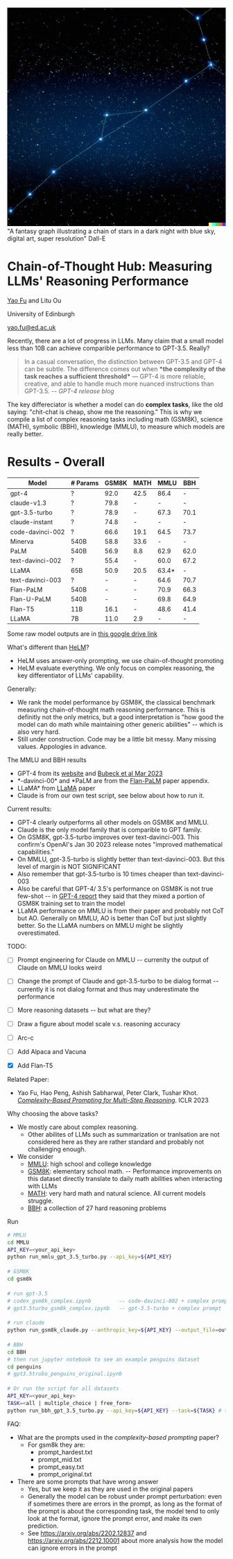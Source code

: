 
![Title](resources/title.png)
"A fantasy graph illustrating a chain of stars in a dark night with blue sky, digital art, super resolution" Dall-E


# Chain-of-Thought Hub: Measuring LLMs' Reasoning Performance

[Yao Fu](https://franxyao.github.io/) and Litu Ou

University of Edinburgh

yao.fu@ed.ac.uk

Recently, there are a lot of progress in LLMs. Many claim that a small model less than 10B can achieve comparible performance to GPT-3.5. Really? 

> In a casual conversation, the distinction between GPT-3.5 and GPT-4 can be subtle. The difference comes out when **\*the complexity of the task reaches a sufficient threshold\*** — GPT-4 is more reliable, creative, and able to handle much more nuanced instructions than GPT-3.5.  --  *GPT-4 release blog*

The key differeciator is whether a model can do **complex tasks**, like the old saying: "chit-chat is cheap, show me the reasoning." This is why we compile a list of complex reasoning tasks including math (GSM8K), science (MATH), symbolic (BBH), knowledge (MMLU), to measure which models are really better. 




# Results - Overall

| Model            | \# Params | GSM8K | MATH | MMLU | BBH  | 
| ----             | --------- | ----- | ---- | ---- | ---  | 
| gpt-4            | ?         | 92.0  | 42.5 | 86.4 | -    | 
| claude-v1.3      | ?         | 79.8  | -    | -    | -    |
| gpt-3.5-turbo    | ?         | 78.9  | -    | 67.3 | 70.1 | 
| claude-instant   | ?         | 74.8  | -    | -    | -    |
| code-davinci-002 | ?         | 66.6  | 19.1 | 64.5 | 73.7 | 
| Minerva          | 540B      | 58.8  | 33.6 | -    | -    | 
| PaLM             | 540B      | 56.9  | 8.8  | 62.9 | 62.0 | 
| text-davinci-002 | ?         | 55.4  | -    | 60.0 | 67.2 | 
| LLaMA            | 65B       | 50.9  | 20.5 | 63.4\* | -  |
| text-davinci-003 | ?         | -     | -    | 64.6 | 70.7 | 
| Flan-PaLM        | 540B      | -     | -    | 70.9 | 66.3 | 
| Flan-U-PaLM      | 540B      | -     | -    | 69.8 | 64.9 | 
| Flan-T5          | 11B       | 16.1  | -    | 48.6 | 41.4 |
| LLaMA            | 7B        | 11.0  | 2.9  | -    | -    |

Some raw model outputs are in [this google drive link](https://drive.google.com/drive/folders/18Qz7AbSjUFqpa3uSkwG40riVXqjQl_pp)

What's different than [HeLM](https://crfm.stanford.edu/helm/latest/)? 
* HeLM uses answer-only prompting, we use chain-of-thought promoting
* HeLM evaluate everything. We only focus on complex reasoning, the key differentiator of LLMs' capability. 

Generally: 
* We rank the model performance by GSM8K, the classical benchmark measuring chain-of-thought math reasoning performance. This is definitly not the only metrics, but a good interpretation is "how good the model can do math while maintaining other generic abilities" -- which is also very hard.
* Still under construction. Code may be a little bit messy. Many missing values. Appologies in advance. 

The MMLU and BBH results
* GPT-4 from its [website](https://openai.com/research/gpt-4) and [Bubeck et al Mar 2023](https://arxiv.org/abs/2303.12712)
* \*-davinci-00\* and \*PaLM are from the [Flan-PaLM](https://arxiv.org/abs/2210.11416) paper appendix. 
* LLaMA\* from [LLaMA](https://research.facebook.com/publications/llama-open-and-efficient-foundation-language-models/) paper
* Claude is from our own test script, see below about how to run it.

Current results:
* GPT-4 clearly outperforms all other models on GSM8K and MMLU.
* Claude is the only model family that is comparible to GPT family. 
* On GSM8K, gpt-3.5-turbo improves over text-davinci-003. This confirm's OpenAI's Jan 30 2023 release notes "improved mathematical capabilities."
* On MMLU, gpt-3.5-turbo is slightly better than text-davinci-003. But this level of margin is NOT SIGNIFICANT
* Also remember that gpt-3.5-turbo is 10 times cheaper than text-davinci-003
* Also be careful that GPT-4/ 3.5's performance on GSM8K is not true few-shot -- in [GPT-4 report](https://cdn.openai.com/papers/gpt-4.pdf) they said that they mixed a portion of GSM8K training set to train the model
* LLaMA performance on MMLU is from their paper and probably not CoT but AO. Generally on MMLU, AO is better than CoT but just slightly better. So the LLaMA numbers on MMLU might be slightly overestimated.

TODO:
* [ ] Prompt engineering for Claude on MMLU -- currenlty the output of Claude on MMLU looks weird
* [ ] Change the prompt of Claude and gpt-3.5-turbo to be dialog format -- currently it is not dialog format and thus may underestimate the performance
* [ ] More reasoning datasets -- but what are they? 
* [ ] Draw a figure about model scale v.s. reasoning accuracy 
* [ ] Arc-c
* [ ] Add Alpaca and Vacuna 
* [x] Add Flan-T5


Related Paper:
* Yao Fu, Hao Peng, Ashish Sabharwal, Peter Clark, Tushar Khot. [_Complexity-Based Prompting for Multi-Step Reasoning_](https://arxiv.org/abs/2210.00720). ICLR 2023



Why choosing the above tasks? 
* We mostly care about complex reasoning. 
  * Other abilites of LLMs such as summarization or tranlsation are not considered here as they are rather standard and probably not challenging enough. 
* We consider
  * [MMLU](https://arxiv.org/abs/2210.11416): high school and college knowledge
  * [GSM8K](https://arxiv.org/abs/2201.11903): elementary school math. -- Performance improvements on this dataset directly translate to daily math abilities when interacting with LLMs
  * [MATH](https://arxiv.org/abs/2206.14858): very hard math and natural science. All current models struggle. 
  * [BBH](https://arxiv.org/abs/2210.09261): a collection of 27 hard reasoning problems


Run 
```sh
# MMLU
cd MMLU
API_KEY=<your_api_key>
python run_mmlu_gpt_3.5_turbo.py --api_key=${API_KEY}

# GSM8K
cd gsm8k 

# run gpt-3.5
# codex_gsm8k_complex.ipynb         -- code-davinci-002 + complex prompt
# gpt3.5turbo_gsm8k_complex.ipynb   -- gpt-3.5-turbo + complex prompt

# run claude
python run_gsm8k_claude.py --anthropic_key=${API_KEY} --output_file=outputs/gsm8k_claude_test.txt

# BBH
cd BBH
# then run jupyter notebook to see an example penguins dataset
cd penguins
# gpt3.5trubo_penguins_original.ipynb

# Or run the script for all datasets
API_KEY=<your_api_key>
TASK=<all | multiple_choice | free_form>
python run_bbh_gpt_3.5_turbo.py --api_key=${API_KEY} --task=${TASK} # task=all by default
```

FAQ:
* What are the prompts used in the _complexity-based prompting_ paper?
  * For gsm8k they are: 
    * prompt_hardest.txt
    * prompt_mid.txt 
    * prompt_easy.txt
    * prompt_original.txt
* There are some prompts that have wrong answer
  * Yes, but we keep it as they are used in the original papers
  * Generally the model can be robust under prompt perturbation: even if sometimes there are errors in the prompt, as long as the format of the prompt is about the corresponding task, the model tend to only look at the format, ignore the prompt error, and make its own prediction. 
  * See https://arxiv.org/abs/2202.12837 and https://arxiv.org/abs/2212.10001 about more analysis how the model can ignore errors in the prompt
